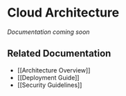 # Cloud Architecture

*Documentation coming soon*

## Related Documentation
- [[Architecture Overview]]
- [[Deployment Guide]]
- [[Security Guidelines]] 